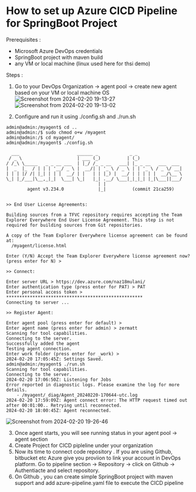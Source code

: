 # How to set up Azure CICD Pipeline for SpringBoot Project

Prerequisites : 
 - Microsoft Azure DevOps credentials
 - SpringBoot project with maven build
 - any VM or local machine (linux used here for thsi demo)

Steps :
  1.  Go to your DevOps Organization -> agent pool -> create new agent based on your VM or local machine OS
     ![Screenshot from 2024-02-20 19-13-27](https://github.com/nazneenprojects/techcrafting-with-keying/assets/50543241/1224ded8-8c6f-4dfe-8c5f-b100b7848590)
     ![Screenshot from 2024-02-20 19-13-02](https://github.com/nazneenprojects/techcrafting-with-keying/assets/50543241/1c2e6216-dcc4-43ac-9845-9ea075db5972)

  2.  Configure and run it using ./config.sh and ./run.sh
     
  

```
admin@admin:/myagent$ cd ..
admin@admin:/$ sudo chmod o+w /myagent
admin@admin:/$ cd myagent/
admin@admin:/myagent$ ./config.sh 

  ___                      ______ _            _ _
 / _ \                     | ___ (_)          | (_)
/ /_\ \_____   _ _ __ ___  | |_/ /_ _ __   ___| |_ _ __   ___  ___
|  _  |_  / | | | '__/ _ \ |  __/| | '_ \ / _ \ | | '_ \ / _ \/ __|
| | | |/ /| |_| | | |  __/ | |   | | |_) |  __/ | | | | |  __/\__ \
\_| |_/___|\__,_|_|  \___| \_|   |_| .__/ \___|_|_|_| |_|\___||___/
                                   | |
        agent v3.234.0             |_|          (commit 21ca259)


>> End User License Agreements:

Building sources from a TFVC repository requires accepting the Team Explorer Everywhere End User License Agreement. This step is not required for building sources from Git repositories.

A copy of the Team Explorer Everywhere license agreement can be found at:
  /myagent/license.html

Enter (Y/N) Accept the Team Explorer Everywhere license agreement now? (press enter for N) > 

>> Connect:

Enter server URL > https://dev.azure.com/naz18mulani/
Enter authentication type (press enter for PAT) > PAT
Enter personal access token > ****************************************************
Connecting to server ...

>> Register Agent:

Enter agent pool (press enter for default) > 
Enter agent name (press enter for admin) > zermatt
Scanning for tool capabilities.
Connecting to the server.
Successfully added the agent
Testing agent connection.
Enter work folder (press enter for _work) > 
2024-02-20 17:05:45Z: Settings Saved.
admin@admin:/myagent$ ./run.sh
Scanning for tool capabilities.
Connecting to the server.
2024-02-20 17:06:50Z: Listening for Jobs
Error reported in diagnostic logs. Please examine the log for more details.
    - /myagent/_diag/Agent_20240220-170644-utc.log
2024-02-20 17:59:09Z: Agent connect error: The HTTP request timed out after 00:01:00.. Retrying until reconnected.
2024-02-20 18:00:45Z: Agent reconnected. 
```
  ![Screenshot from 2024-02-20 19-26-46](https://github.com/nazneenprojects/techcrafting-with-keying/assets/50543241/c1f2891d-0f82-4b5f-a9cb-6c0854994055)

 
  3.  Once agent starts, you will see running status in your agent pool -> agent section
  4.  Create Project for CICD pipleline under your organization
  5.  Now its time to connect code repository . If you are using Github, bitbucket etc Azure give you proviion to link your account in DevOps platform. Go to pipeline section -> Repository -> click on Github -> Authentiacte and select repository.
  6.  On Github , you can create simple SpringBoot project with maven support and add azure-pipeline.yaml file to execute the CICD pipeline
    
